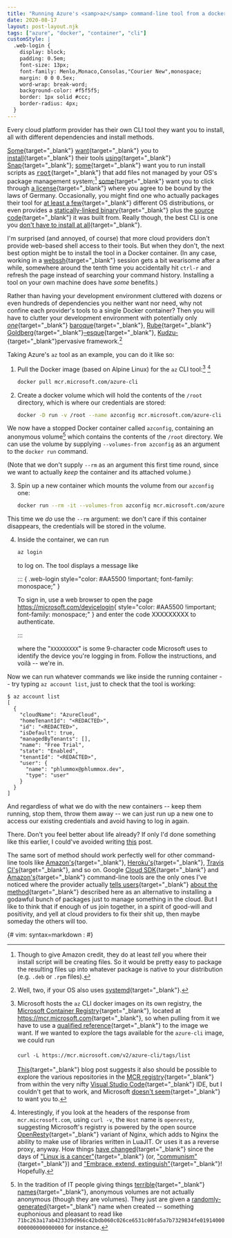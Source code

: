 ```yaml
---
title: "Running Azure's <samp>az</samp> command-line tool from a docker container; or, the \"credentials in a container\" trick"
date: 2020-08-17
layout: post-layout.njk
tags: ["azure", "docker", "container", "cli"]
customStyle: |
  .web-login {
    display: block;
    padding: 0.5em;
    font-size: 13px;
    font-family: Menlo,Monaco,Consolas,"Courier New",monospace;
    margin: 0 0 0.5ex;
    word-wrap: break-word;
    background-color: #f5f5f5;
    border: 1px solid #ccc;
    border-radius: 4px;
  }
---
```


Every cloud platform provider has their own CLI tool they want you to
install, all with different dependencies and install methods.

[Some][heroku-cli]{target="_blank"} [want][digitalocean-cli]{target="_blank"}
you to [install][snap-mint]{target="_blank"}
their tools [using][snap-malware]{target="_blank"} [Snap][snap]{target="_blank"};
[some][aws-cli]{target="_blank"} want you
to run install scripts as [<samp>root</samp>][aws-locations]{target="_blank"} that
add files not managed by your OS's package management
system;[^aws-credit] [some][sap-install]{target="_blank"} want you to click through
[a license][sap-license]{target="_blank"} where
you agree to be bound by the laws of Germany.
Occasionally, you might find one who actually packages their tool
for [at least a few][google-install]{target="_blank"} different OS distributions, or even
provides a [statically-linked binary][aliyun-install]{target="_blank"} plus the
[source code][aliyun-github]{target="_blank"} it was built from.
Really though, the best CLI is one you [don't have to
install at all][az-cloud-shell]{target="_blank"}.

[^aws-credit]: Though to give Amazon credit, they do at least *tell* you
  where their install script will be creating files. So it would be
  pretty easy to package the resulting files up into whatever package
  is native to your distribution (e.g. `.deb` or `.rpm` files).

I'm surprised (and annoyed, of course)
that more cloud providers don't provide web-based shell
access to their tools. But when they don't, the next
best option might be to install the tool in a Docker container.
(In any case, working in a [webssh][webssh2]{target="_blank"} session gets a bit
wearisome after a while, somewhere around the tenth time you
accidentally hit `ctrl-r` and refresh the page instead of searching
your command history. Installing a tool on your own machine
does have *some* benefits.)

Rather than having your development environment cluttered with dozens or
even hundreds of dependencies you neither want nor need, why not
confine each provider's tools to a single Docker container? Then you
will have
to clutter your development environment
with potentially only [*one*][docker]{target="_blank"} [baroque][baroque]{target="_blank"},
[Rube][rube]{target="_blank"}
[Goldberg][goldberg]{target="_blank"}[–esque][esque]{target="_blank"},
[Kudzu-][kudzu]{target="_blank"}pervasive
framework.[^systemd]

[^systemd]: Well, two, if your OS also
  uses [systemd](https://lwn.net/Articles/676831/){target="_blank"}.

<!--
sap archived at <http://archive.is/8wq7h>
-->

Taking Azure's `az` tool as an example, you can do it like so:

1.  Pull the Docker image (based on Alpine Linux) for the `az` CLI
    tool:[^mcr] [^mcr-impl]

    ```bash
    docker pull mcr.microsoft.com/azure-cli
    ```
2.  Create a docker volume which will hold the contents of the `/root`
    directory, which is where our credentials are stored:

    ```bash
    docker -D run -v /root --name azconfig mcr.microsoft.com/azure-cli
    ```

[^mcr]: Microsoft hosts the `az` CLI docker images on its own registry,
  the [Microsoft Container Registry](https://github.com/microsoft/containerregistry){target="_blank"},
  located at <https://mcr.microsoft.com>{target="_blank"}, so when pulling from it  we
  have to use a [qualified reference](https://windsock.io/referencing-docker-images/){target="_blank"}
  to the image we want. If we wanted to explore the tags available for
  the `azure-cli` image, we could run \
  &nbsp; \
  `curl -L https://mcr.microsoft.com/v2/azure-cli/tags/list`
  &nbsp;\
  &nbsp;\
  [This][exploring-mcr]{target="_blank"} blog post suggests it also should be possible to
  explore the various repositories in the [MCR registry][ras-syndrome]{target="_blank"}
  from within the very
  nifty [Visual Studio Code](https://code.visualstudio.com/){target="_blank"} IDE, but I
  couldn't get that to work, and Microsoft
  [doesn't seem][no-ms-browsing]{target="_blank"} to want you to.

[^mcr-impl]: Interestingly, if you look at the headers of the response
  from `mcr.microsoft.com`, using `curl -v`, the `Host` name is
  `openresty`, suggesting Microsoft's registry is powered by the
  open source
  [OpenResty](https://openresty.org/en/){target="_blank"} variant of
  Nginx, which adds to Nginx the ability to make use of libraries
  written in LuaJIT.
  Or uses it as a reverse proxy, anyway.
  How things [have changed][ballmer-changed]{target="_blank"} since the days of
  ["Linux is a cancer"][linux-cancer]{target="_blank"} (or,
  ["communism"][linux-communism]{target="_blank"}) and
  ["Embrace, extend, extinguish"][eex]{target="_blank"}! Hopefully.

We now have a stopped Docker container called `azconfig`, containing an
anonymous volume[^anon-vols] which contains the contents of the `/root`
directory. We can use the volume by supplying `--volumes-from azconfig`
as an argument to the `docker run` command.

(Note that we don't supply `--rm` as an argument this first time round,
since we want to actually *keep* the container and its attached volume.)

3.  Spin up a new container which mounts the volume from our `azconfig` one:

    ```bash
    docker run --rm -it --volumes-from azconfig mcr.microsoft.com/azure-cli
    ```

This time we *do* use the `--rm` argument: we don't care if this container
disappears, the credentials will be stored in the volume.

4.  Inside the container, we can run

    ```sh
    az login
    ```

    to log on. The tool displays a message like

    ::: { .web-login style="color: #AA5500 !important; font-family: monospace;" }

    To sign in, use a web browser to open the page <https://microsoft.com/devicelogin>{ style="color: #AA5500 !important; font-family: monospace;" } and enter the code XXXXXXXXX to authenticate.

    :::

    where the "`XXXXXXXXX`" is some 9-character code Microsoft uses to
    identify the device you're logging in from. Follow the instructions,
    and voilà -- we're in.

Now we can run whatever commands we like inside the running container --
try typing `az account list`, just to check that the tool is working:

```text
$ az account list
[
  {
    "cloudName": "AzureCloud",
    "homeTenantId": "<REDACTED>",
    "id": "<REDACTED>",
    "isDefault": true,
    "managedByTenants": [],
    "name": "Free Trial",
    "state": "Enabled",
    "tenantId": "<REDACTED>",
    "user": {
      "name": "phlummox@phlummox.dev",
      "type": "user"
    }
  }
]
```

And regardless of what we do with the new containers -- keep them running,
stop them, throw them away -- we can just run up a new one to access
our existing credentials and avoid having to log in again.

There. Don't you feel better about life already? If only I'd done
something like this earlier, I could've avoided writing
[this](/post/installing-travis-cli/) post.

The same sort of method should work perfectly well for other
command-line tools like
[Amazon's][aws-cli]{target="_blank"}, [Heroku's][heroku-cli]{target="_blank"},
[Travis CI's][travis-cli]{target="_blank"}, and so on.
Google [Cloud SDK][google-cli]{target="_blank"} and [Amazon's][aws-docker]{target="_blank"}
command-line tools are the only ones I've noticed where the provider
actually [tells users][gcloud-docker]{target="_blank"}
[about the method][aws-docker]{target="_blank"}
described here as an alternative to installing a godawful bunch of packages just to manage something in the cloud.
But I like to think that if enough of us join together, in a spirit
of good-will and positivity, and yell at cloud providers to fix their shit
up, then maybe someday the others will too.


[heroku-cli]: <https://devcenter.heroku.com/articles/heroku-cli>
[digitalocean-cli]: <https://github.com/digitalocean/doctl/blob/master/README.md#snap-supported-os>
[snap-mint]: <https://lwn.net/Articles/825005/>
[snap-malware]: <https://news.ycombinator.com/item?id=17055401>
[snap]: <https://www.helpnetsecurity.com/2019/02/13/cve-2019-7304/>
[aws-cli]: <https://aws.amazon.com/cli/>
[aws-locations]: <https://docs.aws.amazon.com/cli/latest/userguide/install-cliv2-linux.html#cliv2-linux-install>
[sap-install]: <https://help.sap.com/viewer/65de2977205c403bbc107264b8eccf4b/Cloud/en-US/8a8f17f5fd334fb583438edbd831d506.html#loio8a8f17f5fd334fb583438edbd831d506>
[sap-license]: </images/azure-in-docker--germany.png>
[google-install]: <https://cloud.google.com/sdk/install#installation_options>
[aliyun-install]: <https://www.alibabacloud.com/help/doc-detail/121541.htm>
[aliyun-github]: <https://github.com/aliyun/aliyun-cli>
[az-cloud-shell]: <https://www.infoq.com/articles/azure-cloud-shell/>

[webssh2]: https://www.npmjs.com/package/webssh2

[docker]: <https://www.docker.com/>
[baroque]: <https://coreos.com/rkt/docs/latest/rkt-vs-other-projects.html#process-model>
[rube]: <https://media.rubegoldberg.com/site/wp-content/uploads/2019/04/hachathon-1200x674.jpg>
[goldberg]: <https://news.ycombinator.com/item?id=9963242>
[esque]: <https://levelup.gitconnected.com/how-docker-authentication-works-by-documentation-mitm-and-implementation-e62cd7a31178#9bf4>
[kudzu]: <https://www.smithsonianmag.com/science-nature/true-story-kudzu-vine-ate-south-180956325/>

[exploring-mcr]: <https://jeeweetje.net/2019/07/10/exploring-containers-in-the-microsoft-container-registry-with-visual-studio-code/>
[ras-syndrome]: <https://en.wikipedia.org/wiki/RAS_syndrome>
[no-ms-browsing]: <https://github.com/microsoft/containerregistry#faq>



[ballmer-changed]: <https://www.zdnet.com/article/ballmer-i-may-have-called-linux-a-cancer-but-now-i-love-it/>
[linux-cancer]: <https://www.theregister.com/2001/06/02/ballmer_linux_is_a_cancer/>
[linux-communism]: <https://www.theregister.com/2000/07/31/ms_ballmer_linux_is_communism/>
[eex]: <https://en.wikipedia.org/wiki/Embrace,_extend,_and_extinguish>

[^anon-vols]: In the tradition of IT people giving things [terrible]{target="_blank"} [names]{target="_blank"},
  anonymous volumes are not actually anonymous (though they are
  volumes). They just are given a [randomly-generated][random-name]{target="_blank"} name
  when created -- something euphonious and pleasant to read like
  <code style="word-break: break-word">71bc263a17ab4233d9d966c42bdb060c026ce6531c00fa5a7b7329834fe01914000000000000000000</code> for
  instance.

[terrible]: <https://martinfowler.com/bliki/TwoHardThings.html>
[names]: <https://alexene.dev/2020/08/17/webassembly-without-the-browser-part-1.html#what-is-webassembly>
[random-name]: <https://docs.docker.com/storage/#more-details-about-mount-types>

[travis-cli]: <https://github.com/travis-ci/travis-ci/issues/2055>
[gcloud-docker]: <https://hub.docker.com/r/google/cloud-sdk/>
[google-cli]: <https://cloud.google.com/sdk>

<!--
https://github.com/travis-ci/travis.rb#readme
-->
[aws-docker]: <https://docs.aws.amazon.com/cli/latest/userguide/install-cliv2-docker.html#cliv2-docker-share-files>


{# vim: syntax=markdown :
#}
